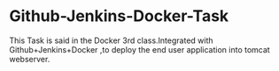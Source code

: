# Github-Jenkins-Docker-Task
This Task is said in the Docker 3rd class.Integrated with Github+Jenkins+Docker ,to deploy the end user application into tomcat webserver.
